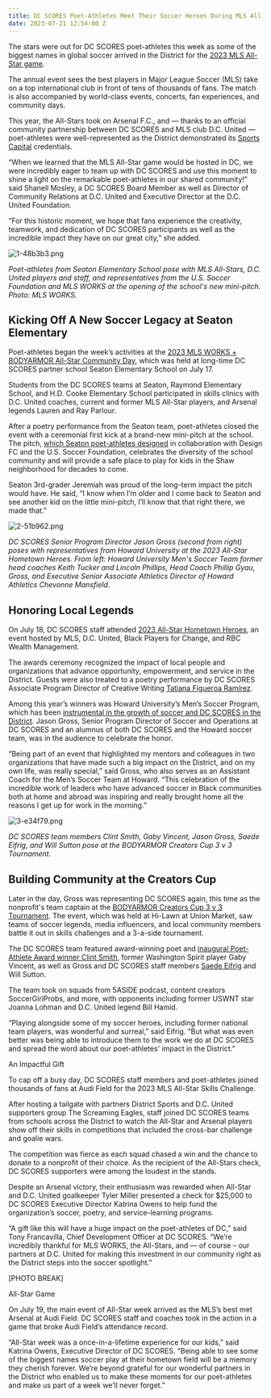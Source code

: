 ```yaml
---
title: DC SCORES Poet-Athletes Meet Their Soccer Heroes During MLS All-Star Week
date: 2023-07-21 12:54:00 Z
---
```


The stars were out for DC SCORES poet-athletes this week as some of the biggest names in global soccer arrived in the District for the [2023 MLS All-Star game](https://www.mlssoccer.com/all-star/2023/). 

The annual event sees the best players in Major League Soccer (MLS) take on a top international club in front of tens of thousands of fans. The match is also accompanied by world-class events, concerts, fan experiences, and community days.

This year, the All-Stars took on Arsenal F.C., and — thanks to an official community partnership between DC SCORES and MLS club D.C. United — poet-athletes were well-represented as the District demonstrated its [Sports Capital](https://twitter.com/hashtag/sportscapital?ref_src=twsrc%5Egoogle%7Ctwcamp%5Eserp%7Ctwgr%5Ehashtag) credentials. 

“When we learned that the MLS All-Star game would be hosted in DC, we were incredibly eager to team up with DC SCORES and use this moment to shine a light on the remarkable poet-athletes in our shared community!” said Shanell Mosley, a DC SCORES Board Member as well as Director of Community Relations at D.C. United and Executive Director at the D.C. United Foundation.

“For this historic moment, we hope that fans experience the creativity, teamwork, and dedication of DC SCORES participants as well as the incredible impact they have on our great city,” she added.

![1-48b3b3.png](/uploads/1-48b3b3.png)

*Poet-athletes from Seaton Elementary School pose with MLS All-Stars, D.C. United players and staff, and representatives from the U.S. Soccer Foundation and MLS WORKS at the opening of the school's new mini-pitch. Photo: MLS WORKS.*

## Kicking Off A New Soccer Legacy at Seaton Elementary

Poet-athletes began the week’s activities at the [2023 MLS WORKS \+ BODYARMOR All-Star Community Day](https://www.mlssoccer.com/all-star/2023/news/2023-mls-works-bodyarmor-all-star-community-day-celebrates-the-power-of-creativi), which was held at long-time DC SCORES partner school Seaton Elementary School on July 17. 

Students from the DC SCORES teams at Seaton, Raymond Elementary School, and H.D. Cooke Elementary School participated in skills clinics with D.C. United coaches, current and former MLS All-Star players, and Arsenal legends Lauren and Ray Parlour. 

After a poetry performance from the Seaton team, poet-athletes closed the event with a ceremonial first kick at a brand-new mini-pitch at the school. The pitch, [which Seaton poet-athletes designed](https://www.dcscores.org/blog/2023/05/seaton-elementary-school-poet-athletes-celebrate-diversity-through-mini-pitch-service-learning-project) in collaboration with Design FC and the U.S. Soccer Foundation, celebrates the diversity of the school community and will provide a safe place to play for kids in the Shaw neighborhood for decades to come. 

Seaton 3rd-grader Jeremiah was proud of the long-term impact the pitch would have. He said, “I know when I’m older and I come back to Seaton and see another kid on the little mini-pitch, I’ll know that that right there, we made that.”

![2-51b962.png](/uploads/2-51b962.png)

*DC SCORES Senior Program Director Jason Gross (second from right) poses with representatives from Howard University at the 2023 All-Star Hometown Heroes. From left: Howard University Men's Soccer Team former head coaches Keith Tucker and Lincoln Phillips, Head Coach Phillip Gyau, Gross, and Executive Senior Associate Athletics Director of Howard Athletics Chevonne Mansfield.* 

## Honoring Local Legends

On July 18, DC SCORES staff attended [2023 All-Star Hometown Heroes](https://www.mlssoccer.com/all-star/2023/news/mls-unveils-2023-all-star-hometown-heroes-x7827), an event hosted by MLS, D.C. United, Black Players for Change, and RBC Wealth Management. 

The awards ceremony recognized the impact of local people and organizations that advance opportunity, empowerment, and service in the District. Guests were also treated to a poetry performance by DC SCORES Associate Program Director of Creative Writing [Tatiana Figueroa Ramírez](https://www.dcscores.org/blog/2022/09/teaching-artist-tatiana-figueroa-ramirez-inspires-dc-kids).

Among this year’s winners was Howard University’s Men’s Soccer Program, which has been [instrumental in the growth of soccer and DC SCORES in the District](https://www.dcscores.org/blog/2023/02/the-worlds-game-in-chocolate-city-how-howard-university-and-dc-scores-grew-a-grassroots-soccer-movement-in-washington-dc). Jason Gross, Senior Program Director of Soccer and Operations at DC SCORES and an alumnus of both DC SCORES and the Howard soccer team, was in the audience to celebrate the honor.

“Being part of an event that highlighted my mentors and colleagues in two organizations that have made such a big impact on the District, and on my own life, was really special,” said Gross, who also serves as an Assistant Coach for the Men’s Soccer Team at Howard. “This celebration of the incredible work of leaders who have advanced soccer in Black communities both at home and abroad was inspiring and really brought home all the reasons I get up for work in the morning.”

![3-e34f79.png](/uploads/3-e34f79.png)

*DC SCORES team members Clint Smith, Gaby Vincent, Jason Gross, Saede Eifrig, and Will Sutton pose at the BODYARMOR Creators Cup 3 v 3 Tournament.*

## Building Community at the Creators Cup 

Later in the day, Gross was representing DC SCORES again, this time as the nonprofit's team captain at the [BODYARMOR Creators Cup 3 v 3 Tournament](https://www.bodyarmorcreatorscup.com/). The event, which was held at Hi-Lawn at Union Market, saw teams of soccer legends, media influencers, and local community members battle it out in skills challenges and a 3-a-side tournament.

The DC SCORES team featured award-winning poet and [inaugural Poet-Athlete Award winner Clint Smith](https://www.dcscores.org/blog/2023/05/dc-scores-poet-athletes-share-stage-with-clint-smith-at-our-words-our-city-2023), former Washington Spirit player Gaby Vincent, as well as Gross and DC SCORES staff members [Saede Eifrig](https://www.dcscores.org/blog/2023/03/program-coordinator-saede-eifrig-reflects-on-creating-inclusive-spaces-for-all-genders) and Will Sutton. 

The team took on squads from 5ASIDE podcast, content creators SoccerGirlProbs, and more, with opponents including former USWNT star Joanna Lohman and D.C. United legend Bill Hamid.

“Playing alongside some of my soccer heroes, including former national team players, was wonderful and surreal,” said Eifrig. “But what was even better was being able to introduce them to the work we do at DC SCORES and spread the word about our poet-athletes' impact in the District.”

An Impactful Gift

To cap off a busy day, DC SCORES staff members and poet-athletes joined thousands of fans at Audi Field for the 2023 MLS All-Star Skills Challenge. 

After hosting a tailgate with partners District Sports and D.C. United supporters group The Screaming Eagles, staff joined DC SCORES teams from schools across the District to watch the All-Star and Arsenal players show off their skills in competitions that included the cross-bar challenge and goalie wars. 

The competition was fierce as each squad chased a win and the chance to donate to a nonprofit of their choice. As the recipient of the All-Stars check, DC SCORES supporters were among the loudest in the stands.

Despite an Arsenal victory, their enthusiasm was rewarded when All-Star and D.C. United goalkeeper Tyler Miller presented a check for $25,000 to DC SCORES Executive Director Katrina Owens to help fund the organization’s soccer, poetry, and service-learning programs.

“A gift like this will have a huge impact on the poet-athletes of DC,” said Tony Francavilla, Chief Development Officer at DC SCORES. “We’re incredibly thankful for MLS WORKS, the All-Stars, and — of course – our partners at D.C. United for making this investment in our community right as the District steps into the soccer spotlight.”

\[PHOTO BREAK\]

All-Star Game

On July 19, the main event of All-Star week arrived as the MLS’s best met Arsenal at Audi Field. DC SCORES staff and coaches took in the action in a game that broke Audi Field’s attendance record. 

“All-Star week was a once-in-a-lifetime experience for our kids,” said Katrina Owens, Executive Director of DC SCORES. “Being able to see some of the biggest names soccer play at their hometown field will be a memory they cherish forever. We’re beyond grateful for our wonderful partners in the District who enabled us to make these moments for our poet-athletes and make us part of a week we’ll never forget.”